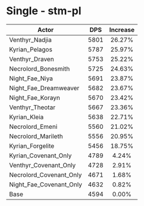 # Single - stm-pl
| Actor | DPS | Increase |
|---|:---:|:---:|
|Venthyr_Nadjia|5801|26.27%|
|Kyrian_Pelagos|5787|25.97%|
|Venthyr_Draven|5753|25.22%|
|Necrolord_Bonesmith|5725|24.63%|
|Night_Fae_Niya|5691|23.87%|
|Night_Fae_Dreamweaver|5682|23.67%|
|Night_Fae_Korayn|5670|23.42%|
|Venthyr_Theotar|5667|23.36%|
|Kyrian_Kleia|5638|22.71%|
|Necrolord_Emeni|5560|21.02%|
|Necrolord_Marileth|5556|20.95%|
|Kyrian_Forgelite|5456|18.75%|
|Kyrian_Covenant_Only|4789|4.24%|
|Venthyr_Covenant_Only|4728|2.91%|
|Necrolord_Covenant_Only|4671|1.68%|
|Night_Fae_Covenant_Only|4632|0.82%|
|Base|4594|0.00%|
